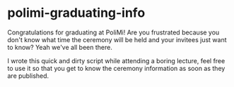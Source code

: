 # polimi-graduating-info

Congratulations for graduating at PoliMi! Are you frustrated because you don't know what time the ceremony will be held and your invitees just want to know? Yeah we've all been there. 

I wrote this quick and dirty script while attending a boring lecture, feel free to use it so that you get to know the ceremony information as soon as they are published.
